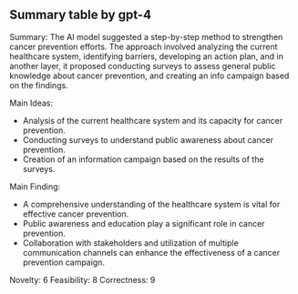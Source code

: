 ## Summary table by gpt-4
Summary: 
The AI model suggested a step-by-step method to strengthen cancer prevention efforts. The approach involved analyzing the current healthcare system, identifying barriers, developing an action plan, and in another layer, it proposed conducting surveys to assess general public knowledge about cancer prevention, and creating an info campaign based on the findings.

Main Ideas: 
- Analysis of the current healthcare system and its capacity for cancer prevention.
- Conducting surveys to understand public awareness about cancer prevention.
- Creation of an information campaign based on the results of the surveys.

Main Finding: 
- A comprehensive understanding of the healthcare system is vital for effective cancer prevention.
- Public awareness and education play a significant role in cancer prevention.
- Collaboration with stakeholders and utilization of multiple communication channels can enhance the effectiveness of a cancer prevention campaign.

Novelty: 6
Feasibility: 8
Correctness: 9
